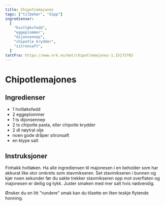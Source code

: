 ```yaml
---
title: Chipotlemajones
tags: ["tilbehør", "dipp"]
ingredienser:
  [
    "hvitløksfedd",
    "eggeplommer",
    "dijonsennep",
    "chipotle krydder",
    "sitronsaft",
  ]
tattFra: https://www.nrk.no/mat/chipotlemajones-1.15173783
---
```


# Chipotlemajones

## Ingredienser

- 1 hvitløksfedd
- 2 eggeplommer
- 1 ts dijonsennep
- 2 ts chipotle pasta, eller chipotle krydder
- 2 dl nøytral olje
- noen gode dråper sitronsaft
- en klype salt

## Instruksjoner

Finhakk hvitløken. Ha alle ingrediensen til majonesen i en beholder som har akkurat like stor omkrets som stavmikseren. Set stavmikseren i bunnen og kjør noen sekunder før du sakte trekker stavmikseren opp mot overflaten og majonesen er deilig og tykk. Juster smaken med mer salt hvis nødvendig.

Ønsker du en litt "rundere" smak kan du tilsette en liten teskje flytende honning.
